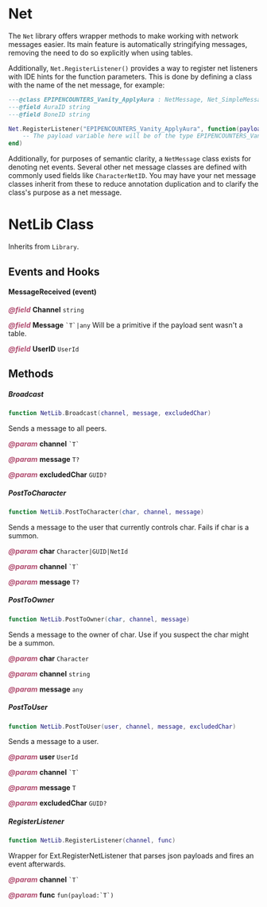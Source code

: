 # Net
The `Net` library offers wrapper methods to make working with network messages easier. Its main feature is automatically stringifying messages, removing the need to do so explicitly when using tables.

Additionally, `Net.RegisterListener()` provides a way to register net listeners with IDE hints for the function parameters. This is done by defining a class with the name of the net message, for example:
```lua
---@class EPIPENCOUNTERS_Vanity_ApplyAura : NetMessage, Net_SimpleMessage_NetID
---@field AuraID string
---@field BoneID string

Net.RegisterListener("EPIPENCOUNTERS_Vanity_ApplyAura", function(payload)
    -- The payload variable here will be of the type EPIPENCOUNTERS_Vanity_ApplyAura and offer auto-completion!
end)
```

Additionally, for purposes of semantic clarity, a `NetMessage` class exists for denoting net events. Several other net message classes are defined with commonly used fields like `CharacterNetID`. You may have your net message classes inherit from these to reduce annotation duplication and to clarify the class's purpose as a net message.

<doc class="NetLib">

# NetLib Class

Inherits from <code>Library</code>.

## Events and Hooks

#### MessageReceived (event)

<p style="margin-bottom:0px;"><span style="color:#B04A6E;"><b><i>@field</i></b></span> <b>Channel</b> <code>string</code></p>

<p style="margin-bottom:0px;"><span style="color:#B04A6E;"><b><i>@field</i></b></span> <b>Message</b> <code>`T`|any</code> Will be a primitive if the payload sent wasn't a table.</p>

<p style="margin-bottom:0px;"><span style="color:#B04A6E;"><b><i>@field</i></b></span> <b>UserID</b> <code>UserId</code></p>

## Methods

##### Broadcast

```lua
function NetLib.Broadcast(channel, message, excludedChar)
```

Sends a message to all peers.

<p style="margin-bottom:0px;"><span style="color:#B04A6E;"><b><i>@param</i></b></span> <b>channel</b> <code>`T`</code></p>

<p style="margin-bottom:0px;"><span style="color:#B04A6E;"><b><i>@param</i></b></span> <b>message</b> <code>T?</code></p>

<p style="margin-bottom:0px;"><span style="color:#B04A6E;"><b><i>@param</i></b></span> <b>excludedChar</b> <code>GUID?</code></p>

##### PostToCharacter

```lua
function NetLib.PostToCharacter(char, channel, message)
```

Sends a message to the user that currently controls char. Fails if char is a summon.

<p style="margin-bottom:0px;"><span style="color:#B04A6E;"><b><i>@param</i></b></span> <b>char</b> <code>Character|GUID|NetId</code></p>

<p style="margin-bottom:0px;"><span style="color:#B04A6E;"><b><i>@param</i></b></span> <b>channel</b> <code>`T`</code></p>

<p style="margin-bottom:0px;"><span style="color:#B04A6E;"><b><i>@param</i></b></span> <b>message</b> <code>T?</code></p>

##### PostToOwner

```lua
function NetLib.PostToOwner(char, channel, message)
```

Sends a message to the owner of char. Use if you suspect the char might be a summon.

<p style="margin-bottom:0px;"><span style="color:#B04A6E;"><b><i>@param</i></b></span> <b>char</b> <code>Character</code></p>

<p style="margin-bottom:0px;"><span style="color:#B04A6E;"><b><i>@param</i></b></span> <b>channel</b> <code>string</code></p>

<p style="margin-bottom:0px;"><span style="color:#B04A6E;"><b><i>@param</i></b></span> <b>message</b> <code>any</code></p>

##### PostToUser

```lua
function NetLib.PostToUser(user, channel, message, excludedChar)
```

Sends a message to a user.

<p style="margin-bottom:0px;"><span style="color:#B04A6E;"><b><i>@param</i></b></span> <b>user</b> <code>UserId</code></p>

<p style="margin-bottom:0px;"><span style="color:#B04A6E;"><b><i>@param</i></b></span> <b>channel</b> <code>`T`</code></p>

<p style="margin-bottom:0px;"><span style="color:#B04A6E;"><b><i>@param</i></b></span> <b>message</b> <code>T</code></p>

<p style="margin-bottom:0px;"><span style="color:#B04A6E;"><b><i>@param</i></b></span> <b>excludedChar</b> <code>GUID?</code></p>

##### RegisterListener

```lua
function NetLib.RegisterListener(channel, func)
```

Wrapper for Ext.RegisterNetListener that parses json payloads and fires an event afterwards.

<p style="margin-bottom:0px;"><span style="color:#B04A6E;"><b><i>@param</i></b></span> <b>channel</b> <code>`T`</code></p>

<p style="margin-bottom:0px;"><span style="color:#B04A6E;"><b><i>@param</i></b></span> <b>func</b> <code>fun(payload:`T`)</code></p>
</doc>